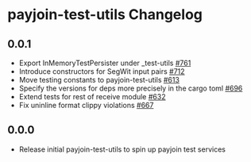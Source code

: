 # payjoin-test-utils Changelog

## 0.0.1

- Export InMemoryTestPersister under _test-utils [#761](https://github.com/payjoin/rust-payjoin/pull/761)
- Introduce constructors for SegWit input pairs [#712](https://github.com/payjoin/rust-payjoin/pull/712)
- Move testing constants to payjoin-test-utils [#613](https://github.com/payjoin/rust-payjoin/pull/613)
- Specify the versions for deps more precisely in the cargo toml [#696](https://github.com/payjoin/rust-payjoin/pull/696)
- Extend tests for rest of receive module [#632](https://github.com/payjoin/rust-payjoin/pull/632)
- Fix uninline format clippy violations [#667](https://github.com/payjoin/rust-payjoin/pull/667)

## 0.0.0

- Release initial payjoin-test-utils to spin up payjoin test services
